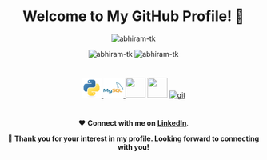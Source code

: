<h1 align="center">Welcome to My GitHub Profile! 👋</h1>

<p align="center"> <img src="https://komarev.com/ghpvc/?username=abhiram-tk&label=Profile%20views&color=0e75b6&style=flat" alt="abhiram-tk" /> </p>

<div align="center"><img src="https://github-readme-streak-stats.herokuapp.com/?user=abhiram-tk&show_icons=true&theme=radical" height="200" alt="abhiram-tk" /> <img src="https://github-readme-stats.vercel.app/api/top-langs?username=abhiram-tk&show_icons=true&theme=radical" height="200" alt="abhiram-tk" /> <div>

#

<p align="center">  <a href="https://www.python.org" target="_blank" rel="noreferrer"> <img src="https://raw.githubusercontent.com/devicons/devicon/master/icons/python/python-original.svg" alt="python" width="40" height="40"/> </a> <a href="https://www.mysql.com/" target="_blank" rel="noreferrer"> <img src="https://raw.githubusercontent.com/devicons/devicon/master/icons/mysql/mysql-original-wordmark.svg" alt="mysql" width="40" height="40"/> </a><a><img src="https://github.com/microsoft/PowerBI-Icons/blob/main/SVG/Power-BI.svg" width="40" height="40"></a> <a><img src="https://github.com/sempostma/office365-icons/blob/master/png/256/excel.png" width="40" height="40"></a>  <a href="https://git-scm.com/" target="_blank" rel="noreferrer"> <img src="https://www.vectorlogo.zone/logos/git-scm/git-scm-icon.svg" alt="git" width="40" height="40"/> </a> 

#

❤️ **Connect with me on** [**LinkedIn**](#insert_linkedin_profile_link_here). 

🌟 **Thank you for your interest in my profile. Looking forward to connecting with you!**

